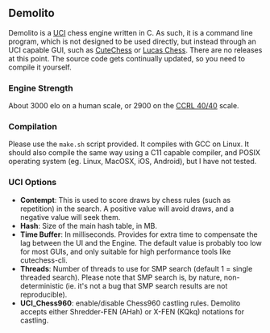 ## Demolito

Demolito is a [UCI](http://www.shredderchess.com/chess-info/features/uci-universal-chess-interface.html) chess
engine written in C. As such, it is a command line program, which is not designed to be used directly, but
instead through an UCI capable GUI, such as [CuteChess](http://github.com/cutechess/cutechess.git) or
[Lucas Chess](https://github.com/lukasmonk/lucaschess). There are no releases at this point. The source code
gets continually updated, so you need to compile it yourself.

### Engine Strength
About 3000 elo on a human scale, or 2900 on the
[CCRL 40/40](http://www.computerchess.org.uk/ccrl/4040/rating_list_pure.html) scale.

### Compilation
Please use the `make.sh` script provided. It compiles with GCC on Linux. It should also compile the same way using a
C11 capable compiler, and POSIX operating system (eg. Linux, MacOSX, iOS, Android), but I have not tested.

### UCI Options
- **Contempt**: This is used to score draws by chess rules (such as repetition) in the search. A positive value will
avoid draws, and a negative value will seek them.
- **Hash**: Size of the main hash table, in MB.
- **Time Buffer**: In milliseconds. Provides for extra time to compensate the lag between the UI and the Engine. The
default value is probably too low for most GUIs, and only suitable for high performance tools like cutechess-cli.
- **Threads**: Number of threads to use for SMP search (default 1 = single threaded search). Please note that SMP search
is, by nature, non-deterministic (ie. it's not a bug that SMP search results are not reproducible).
- **UCI_Chess960**: enable/disable Chess960 castling rules. Demolito accepts either Shredder-FEN (AHah) or X-FEN (KQkq)
notations for castling.
